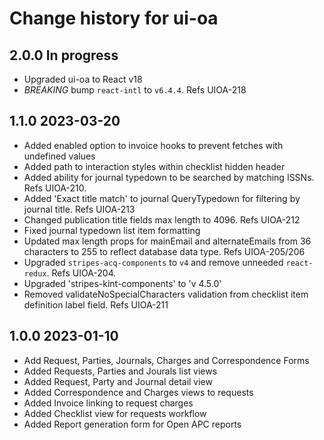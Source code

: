 # Change history for ui-oa

## 2.0.0 In progress
* Upgraded ui-oa to React v18
* *BREAKING* bump `react-intl` to `v6.4.4`. Refs UIOA-218

## 1.1.0 2023-03-20
* Added enabled option to invoice hooks to prevent fetches with undefined values
* Added path to interaction styles within checklist hidden header
* Added ability for journal typedown to be searched by matching ISSNs. Refs UIOA-210.
* Added 'Exact title match' to journal QueryTypedown for filtering by journal title. Refs UIOA-213
* Changed publication title fields max length to 4096. Refs UIOA-212
* Fixed journal typedown list item formatting
* Updated max length props for mainEmail and alternateEmails from 36 characters to 255 to reflect database data type. Refs UIOA-205/206
* Upgraded `stripes-acq-components` to `v4` and remove unneeded `react-redux`. Refs UIOA-204.
* Upgraded 'stripes-kint-components' to 'v 4.5.0'
* Removed validateNoSpecialCharacters validation from checklist item definition label field. Refs UIOA-211

## 1.0.0 2023-01-10
* Add Request, Parties, Journals, Charges and Correspondence Forms
* Added Requests, Parties and Jourals list views
* Added Request, Party and Journal detail view
* Added Correspondence and Charges views to requests
* Added Invoice linking to request charges
* Added Checklist view for requests workflow
* Added Report generation form for Open APC reports
